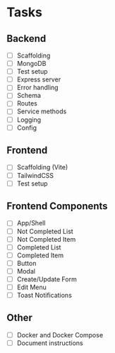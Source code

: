 # Tasks

## Backend

- [ ] Scaffolding
- [ ] MongoDB
- [ ] Test setup
- [ ] Express server
- [ ] Error handling
- [ ] Schema
- [ ] Routes
- [ ] Service methods
- [ ] Logging
- [ ] Config

## Frontend

- [ ] Scaffolding (Vite)
- [ ] TailwindCSS
- [ ] Test setup

## Frontend Components

- [ ] App/Shell
- [ ] Not Completed List
- [ ] Not Completed Item
- [ ] Completed List
- [ ] Completed Item
- [ ] Button
- [ ] Modal
- [ ] Create/Update Form
- [ ] Edit Menu
- [ ] Toast Notifications

## Other

- [ ] Docker and Docker Compose
- [ ] Document instructions